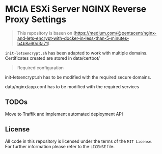 # MCIA ESXi Server NGINX Reverse Proxy Settings

> This repository is basen on (https://medium.com/@pentacent/nginx-and-lets-encrypt-with-docker-in-less-than-5-minutes-b4b8a60d3a71).

`init-letsencrypt.sh` has been adapted to work with multiple domains. Certificates created are stored in data/certbot/

> Required configuration

init-letsencrypt.sh has to be modified with the required secure domains.

data/nginx/app.conf has to be modified with the required services

## TODOs

Move to Traffik and implement automated deployment API


## License
All code in this repository is licensed under the terms of the `MIT License`. For further information please refer to the `LICENSE` file.